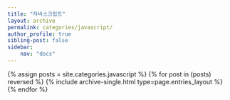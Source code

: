 ```yaml
---
title: "자바스크립트"
layout: archive
permalink: categories/javascript/
author_profile: true
sibling-post: false
sidebar: 
    nav: "docs"
---
```


{% assign posts = site.categories.javascript %}
{% for post in (posts) reversed %} {% include archive-single.html type=page.entries_layout %} {% endfor %}